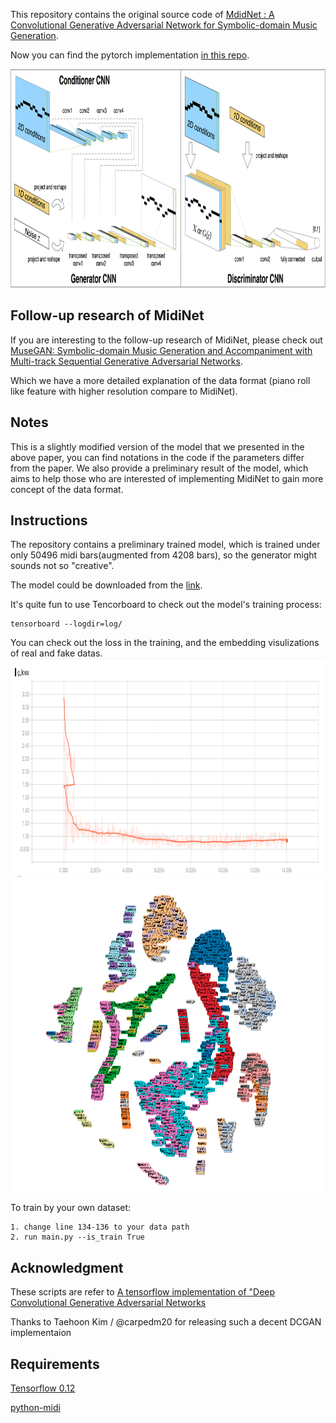 This repository contains the original source code of [MdidNet : A Convolutional Generative Adversarial Network for Symbolic-domain Music Generation](https://arxiv.org/abs/1703.10847).

Now you can find the pytorch implementation [in this repo](https://github.com/annahung31/MidiNet-by-pytorch).

<img src="network_structure.png" height="350">

## Follow-up research of MidiNet

If you are interesting to the follow-up research of MidiNet, please check out [MuseGAN: Symbolic-domain Music Generation and Accompaniment with Multi-track Sequential Generative Adversarial Networks](https://salu133445.github.io/musegan/).

Which we have a more detailed explanation of the data format (piano roll like feature with higher resolution compare to MidiNet).

## Notes

This is a slightly modified version of the model that we presented in the above paper, you can find notations in the code if the parameters differ from the paper.
We also provide a preliminary result of the model, which aims to help those who are interested of implementing MidiNet to gain more concept of the data format.


## Instructions

The repository contains a preliminary trained model, which is  trained under only 50496 midi bars(augmented from 4208 bars), so the generator might sounds not so "creative".

The model could be downloaded from the [link](https://drive.google.com/open?id=0B_B9afNKo7IqN205MzdLRFlOZzA).


It's quite fun to use Tencorboard to check out the model's training process: 
```
tensorboard --logdir=log/
```
You can check out the loss in the training, and the embedding visulizations of real and fake datas.
<img src="g_loss.png" height="350">
<img src="embedding.png" height="500">

To train by your own dataset:
```
1. change line 134-136 to your data path
2. run main.py --is_train True
```

## Acknowledgment

These scripts are refer to [A tensorflow implementation of "Deep Convolutional Generative Adversarial Networks](https://github.com/carpedm20/DCGAN-tensorflow)

Thanks to Taehoon Kim / @carpedm20 for releasing such a decent DCGAN implementaion
## Requirements
[Tensorflow 0.12](https://github.com/tensorflow/tensorflow/tree/r0.12)

[python-midi](https://github.com/vishnubob/python-midi)
